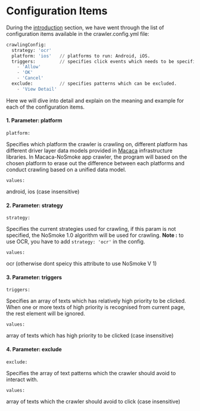 # Configuration Items

During the [introduction](/guide/README.md) section, we have went through the list of configuration items available in the crawler.config.yml file:

```py
crawlingConfig:
  strategy: 'ocr'
  platform: 'ios'   // platforms to run: Android, iOS.
  triggers:         // specifies click events which needs to be specifically conducted.
    - 'Allow'
    - 'OK'
    - 'Cancel'
  exclude:          // specifies patterns which can be excluded.
    - 'View Detail'

```

Here we will dive into detail and explain on the meaning and example for each of the configuration items.

#### 1. Parameter:  platform

`platform:`

Specifies which platform the crawler is crawling on,  different platform has different driver layer data models provided in [Macaca](https://github.com/macacajs) infrastructure libraries.  In Macaca-NoSmoke app crawler,  the program will based on the chosen platform to erase out the difference between each platforms and conduct crawling based on a unified data model.

`values:`

android, ios \(case insensitive\)


#### 2. Parameter:  strategy

`strategy:`

Specifies the current strategies used for crawling, if this param is not specified, the NoSmoke 1.0 algorithm will be used for crawling. **Note :** to use OCR, you have to add `strategy: 'ocr'` in the config.

`values:`

ocr (otherwise dont speicy this attribute to use NoSmoke V 1)

#### 3. Parameter:  triggers

`triggers:`

Specifies an array of texts which has relatively high priority to be clicked. When one or more texts of high priority is recognised from current page, the rest element will be ignored.

`values:`

array of texts which has high priority to be clicked \(case insensitive\)

#### 4. Parameter:  exclude

`exclude:`

Specifies the array of text patterns which the crawler should avoid to interact with.

`values:`

array of texts which the crawler should avoid to click \(case insensitive\)

